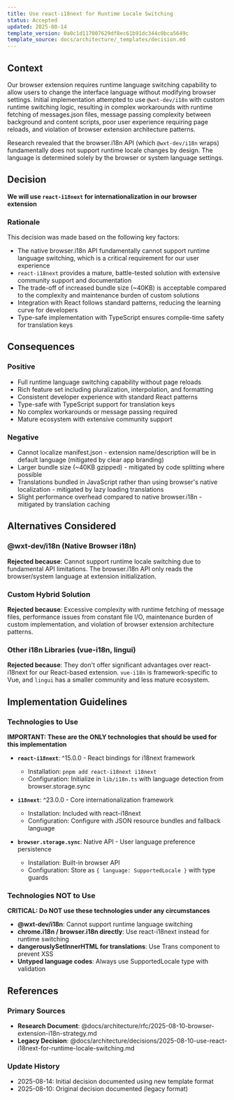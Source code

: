 ```yaml
---
title: Use react-i18next for Runtime Locale Switching
status: Accepted
updated: 2025-08-14
template_version: 0a0c1d117007629df8ec61b91dc344c0bca5649c
template_source: docs/architecture/_templates/decision.md
---
```


## Context

Our browser extension requires runtime language switching capability to allow users to change the interface language without modifying browser settings. Initial implementation attempted to use `@wxt-dev/i18n` with custom runtime switching logic, resulting in complex workarounds with runtime fetching of messages.json files, message passing complexity between background and content scripts, poor user experience requiring page reloads, and violation of browser extension architecture patterns.

Research revealed that the browser.i18n API (which `@wxt-dev/i18n` wraps) fundamentally does not support runtime locale changes by design. The language is determined solely by the browser or system language settings.

## Decision

**We will use `react-i18next` for internationalization in our browser extension**

### Rationale

This decision was made based on the following key factors:

- The native browser.i18n API fundamentally cannot support runtime language switching, which is a critical requirement for our user experience
- `react-i18next` provides a mature, battle-tested solution with extensive community support and documentation
- The trade-off of increased bundle size (~40KB) is acceptable compared to the complexity and maintenance burden of custom solutions
- Integration with React follows standard patterns, reducing the learning curve for developers
- Type-safe implementation with TypeScript ensures compile-time safety for translation keys

## Consequences

### Positive

- Full runtime language switching capability without page reloads
- Rich feature set including pluralization, interpolation, and formatting
- Consistent developer experience with standard React patterns
- Type-safe with TypeScript support for translation keys
- No complex workarounds or message passing required
- Mature ecosystem with extensive community support

### Negative

- Cannot localize manifest.json - extension name/description will be in default language (mitigated by clear app branding)
- Larger bundle size (~40KB gzipped) - mitigated by code splitting where possible
- Translations bundled in JavaScript rather than using browser's native localization - mitigated by lazy loading translations
- Slight performance overhead compared to native browser.i18n - mitigated by translation caching

## Alternatives Considered

### @wxt-dev/i18n (Native Browser i18n)

**Rejected because**: Cannot support runtime locale switching due to fundamental API limitations. The browser.i18n API only reads the browser/system language at extension initialization.

### Custom Hybrid Solution

**Rejected because**: Excessive complexity with runtime fetching of message files, performance issues from constant file I/O, maintenance burden of custom implementation, and violation of browser extension architecture patterns.

### Other i18n Libraries (vue-i18n, lingui)

**Rejected because**: They don't offer significant advantages over react-i18next for our React-based extension. `vue-i18n` is framework-specific to Vue, and `lingui` has a smaller community and less mature ecosystem.

## Implementation Guidelines

### Technologies to Use

**IMPORTANT: These are the ONLY technologies that should be used for this implementation**

- **`react-i18next`**: ^15.0.0 - React bindings for i18next framework
  - Installation: `pnpm add react-i18next i18next`
  - Configuration: Initialize in `lib/i18n.ts` with language detection from browser.storage.sync

- **`i18next`**: ^23.0.0 - Core internationalization framework
  - Installation: Included with react-i18next
  - Configuration: Configure with JSON resource bundles and fallback language

- **`browser.storage.sync`**: Native API - User language preference persistence
  - Installation: Built-in browser API
  - Configuration: Store as `{ language: SupportedLocale }` with type guards

### Technologies NOT to Use

**CRITICAL: Do NOT use these technologies under any circumstances**

- **@wxt-dev/i18n**: Cannot support runtime language switching
- **chrome.i18n / browser.i18n directly**: Use react-i18next instead for runtime switching
- **dangerouslySetInnerHTML for translations**: Use Trans component to prevent XSS
- **Untyped language codes**: Always use SupportedLocale type with validation

## References

### Primary Sources

- **Research Document**: @docs/architecture/rfc/2025-08-10-browser-extension-i18n-strategy.md
- **Legacy Decision**: @docs/architecture/decisions/2025-08-10-use-react-i18next-for-runtime-locale-switching.md

### Update History

- 2025-08-14: Initial decision documented using new template format
- 2025-08-10: Original decision documented (legacy format)
